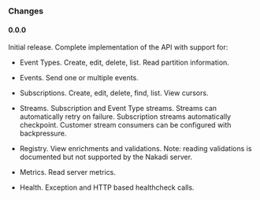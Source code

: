 ### Changes

#### 0.0.0

Initial release. Complete implementation of the API with support for: 

- Event Types. Create, edit, delete, list. Read partition information.

- Events. Send one or multiple events.

- Subscriptions. Create, edit, delete, find, list. View cursors.

- Streams. Subscription and Event Type streams. Streams can automatically retry on failure. 
Subscription streams automatically checkpoint. Customer stream consumers can be configured 
with backpressure.

- Registry. View enrichments and validations. Note: reading validations is documented but not 
supported by the Nakadi server.

- Metrics. Read server metrics.

- Health. Exception and HTTP based healthcheck calls.



